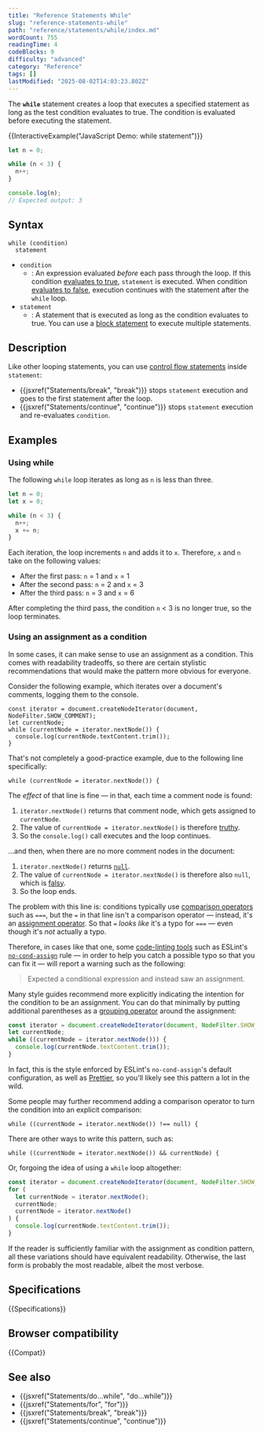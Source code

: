 ```yaml
---
title: "Reference Statements While"
slug: "reference-statements-while"
path: "reference/statements/while/index.md"
wordCount: 755
readingTime: 4
codeBlocks: 9
difficulty: "advanced"
category: "Reference"
tags: []
lastModified: "2025-08-02T14:03:23.802Z"
---
```



The **`while`** statement creates a loop that executes a specified statement as long as the test condition evaluates to true. The condition is evaluated before executing the statement.

{{InteractiveExample("JavaScript Demo: while statement")}}

```js interactive-example
let n = 0;

while (n < 3) {
  n++;
}

console.log(n);
// Expected output: 3
```

## Syntax

```js-nolint
while (condition)
  statement
```

- `condition`
  - : An expression evaluated _before_ each pass through the loop. If this condition [evaluates to true](/en-US/docs/Glossary/Truthy), `statement` is executed. When condition [evaluates to false](/en-US/docs/Glossary/Falsy), execution continues with the statement after the `while` loop.
- `statement`
  - : A statement that is executed as long as the condition evaluates to true. You can use a [block statement](/en-US/docs/Web/JavaScript/Reference/Statements/block) to execute multiple statements.

## Description

Like other looping statements, you can use [control flow statements](/en-US/docs/Web/JavaScript/Reference/Statements#control_flow) inside `statement`:

- {{jsxref("Statements/break", "break")}} stops `statement` execution and goes to the first statement after the loop.
- {{jsxref("Statements/continue", "continue")}} stops `statement` execution and re-evaluates `condition`.

## Examples

### Using while

The following `while` loop iterates as long as `n` is less than
three.

```js
let n = 0;
let x = 0;

while (n < 3) {
  n++;
  x += n;
}
```

Each iteration, the loop increments `n` and adds it to `x`.
Therefore, `x` and `n` take on the following values:

- After the first pass: `n` = 1 and `x` = 1
- After the second pass: `n` = 2 and `x` = 3
- After the third pass: `n` = 3 and `x` = 6

After completing the third pass, the condition `n` < 3 is no longer true,
so the loop terminates.

### Using an assignment as a condition

In some cases, it can make sense to use an assignment as a condition. This comes with readability tradeoffs, so there are certain stylistic recommendations that would make the pattern more obvious for everyone.

Consider the following example, which iterates over a document's comments, logging them to the console.

```js-nolint example-bad
const iterator = document.createNodeIterator(document, NodeFilter.SHOW_COMMENT);
let currentNode;
while (currentNode = iterator.nextNode()) {
  console.log(currentNode.textContent.trim());
}
```

That's not completely a good-practice example, due to the following line specifically:

```js-nolint example-bad
while (currentNode = iterator.nextNode()) {
```

The _effect_ of that line is fine — in that, each time a comment node is found:

1. `iterator.nextNode()` returns that comment node, which gets assigned to `currentNode`.
2. The value of `currentNode = iterator.nextNode()` is therefore [truthy](/en-US/docs/Glossary/Truthy).
3. So the `console.log()` call executes and the loop continues.

…and then, when there are no more comment nodes in the document:

1. `iterator.nextNode()` returns [`null`](/en-US/docs/Web/JavaScript/Reference/Operators/null).
2. The value of `currentNode = iterator.nextNode()` is therefore also `null`, which is [falsy](/en-US/docs/Glossary/Falsy).
3. So the loop ends.

The problem with this line is: conditions typically use [comparison operators](/en-US/docs/Web/JavaScript/Guide/Expressions_and_operators#comparison_operators) such as `===`, but the `=` in that line isn't a comparison operator — instead, it's an [assignment operator](/en-US/docs/Web/JavaScript/Guide/Expressions_and_operators#assignment_operators). So that `=` _looks like_ it's a typo for `===` — even though it's _not_ actually a typo.

Therefore, in cases like that one, some [code-linting tools](/en-US/docs/Learn_web_development/Extensions/Client-side_tools/Introducing_complete_toolchain#code_linting_tools) such as ESLint's [`no-cond-assign`](https://eslint.org/docs/latest/rules/no-cond-assign) rule — in order to help you catch a possible typo so that you can fix it — will report a warning such as the following:

> Expected a conditional expression and instead saw an assignment.

Many style guides recommend more explicitly indicating the intention for the condition to be an assignment. You can do that minimally by putting additional parentheses as a [grouping operator](/en-US/docs/Web/JavaScript/Reference/Operators/Grouping) around the assignment:

```js example-good
const iterator = document.createNodeIterator(document, NodeFilter.SHOW_COMMENT);
let currentNode;
while ((currentNode = iterator.nextNode())) {
  console.log(currentNode.textContent.trim());
}
```

In fact, this is the style enforced by ESLint's `no-cond-assign`'s default configuration, as well as [Prettier](https://prettier.io/), so you'll likely see this pattern a lot in the wild.

Some people may further recommend adding a comparison operator to turn the condition into an explicit comparison:

```js-nolint example-good
while ((currentNode = iterator.nextNode()) !== null) {
```

There are other ways to write this pattern, such as:

```js-nolint example-good
while ((currentNode = iterator.nextNode()) && currentNode) {
```

Or, forgoing the idea of using a `while` loop altogether:

```js example-good
const iterator = document.createNodeIterator(document, NodeFilter.SHOW_COMMENT);
for (
  let currentNode = iterator.nextNode();
  currentNode;
  currentNode = iterator.nextNode()
) {
  console.log(currentNode.textContent.trim());
}
```

If the reader is sufficiently familiar with the assignment as condition pattern, all these variations should have equivalent readability. Otherwise, the last form is probably the most readable, albeit the most verbose.

## Specifications

{{Specifications}}

## Browser compatibility

{{Compat}}

## See also

- {{jsxref("Statements/do...while", "do...while")}}
- {{jsxref("Statements/for", "for")}}
- {{jsxref("Statements/break", "break")}}
- {{jsxref("Statements/continue", "continue")}}
